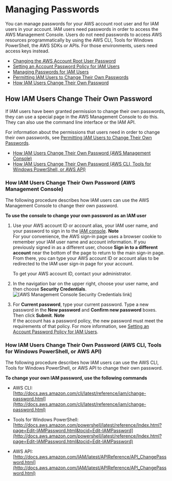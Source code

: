 # Managing Passwords<a name="id_credentials_passwords"></a>

You can manage passwords for your AWS account root user and for IAM users in your account\. IAM users need passwords in order to access the AWS Management Console\. Users do not need passwords to access AWS resources programmatically by using the AWS CLI, Tools for Windows PowerShell, the AWS SDKs or APIs\. For those environments, users need access keys instead\.


+ [Changing the AWS Account Root User Password](id_credentials_passwords_change-root.md)
+ [Setting an Account Password Policy for IAM Users](id_credentials_passwords_account-policy.md)
+ [Managing Passwords for IAM Users](id_credentials_passwords_admin-change-user.md)
+ [Permitting IAM Users to Change Their Own Passwords](id_credentials_passwords_enable-user-change.md)
+ [How IAM Users Change Their Own Password](#id_credentials_passwords_user-change-own)

## How IAM Users Change Their Own Password<a name="id_credentials_passwords_user-change-own"></a>

If IAM users have been granted permission to change their own passwords, they can use a special page in the AWS Management Console to do this\. They can also use the command line interface or the IAM API\. 

For information about the permissions that users need in order to change their own passwords, see [Permitting IAM Users to Change Their Own Passwords](id_credentials_passwords_enable-user-change.md)\.


+ [How IAM Users Change Their Own Password \(AWS Management Console\)](#ManagingUserPwdSelf-Console)
+ [How IAM Users Change Their Own Password \(AWS CLI, Tools for Windows PowerShell, or AWS API\)](#ManagingUserPwdSelf-CLIAPI)

### How IAM Users Change Their Own Password \(AWS Management Console\)<a name="ManagingUserPwdSelf-Console"></a>

The following procedure describes how IAM users can use the AWS Management Console to change their own password\.

**To use the console to change your own password as an IAM user**

1. Use your AWS account ID or account alias, your IAM user name, and your password to sign in to the [IAM console](https://console.aws.amazon.com/iam)\.
**Note**  
For your convenience, the AWS sign\-in page uses a browser cookie to remember your IAM user name and account information\. If you previously signed in as a different user, choose **Sign in to a different account** near the bottom of the page to return to the main sign\-in page\. From there, you can type your AWS account ID or account alias to be redirected to the IAM user sign\-in page for your account\.

   To get your AWS account ID, contact your administrator\.

1. In the navigation bar on the upper right, choose your user name, and then choose **Security Credentials**\.   
![\[AWS Management Console Security Credentials link\]](http://docs.aws.amazon.com/IAM/latest/UserGuide/images/security-credentials-root.shared.console.png)

1. For **Current password**, type your current password\. Type a new password in the **New password** and **Confirm new password** boxes\. Then click **Submit**\.
**Note**  
If the account has a password policy, the new password must meet the requirements of that policy\. For more information, see [Setting an Account Password Policy for IAM Users](id_credentials_passwords_account-policy.md)\. 

### How IAM Users Change Their Own Password \(AWS CLI, Tools for Windows PowerShell, or AWS API\)<a name="ManagingUserPwdSelf-CLIAPI"></a>

The following procedure describes how IAM users can use the AWS CLI, Tools for Windows PowerShell, or AWS API to change their own password\.

**To change your own IAM password, use the following commands**

+ AWS CLI: [http://docs.aws.amazon.com/cli/latest/reference/iam/change-password.html](http://docs.aws.amazon.com/cli/latest/reference/iam/change-password.html)

+ Tools for Windows PowerShell: [http://docs.aws.amazon.com/powershell/latest/reference/Index.html?page=Edit-IAMPassword.html&tocid=Edit-IAMPassword](http://docs.aws.amazon.com/powershell/latest/reference/Index.html?page=Edit-IAMPassword.html&tocid=Edit-IAMPassword)

+ AWS API: [http://docs.aws.amazon.com/IAM/latest/APIReference/API_ChangePassword.html](http://docs.aws.amazon.com/IAM/latest/APIReference/API_ChangePassword.html)